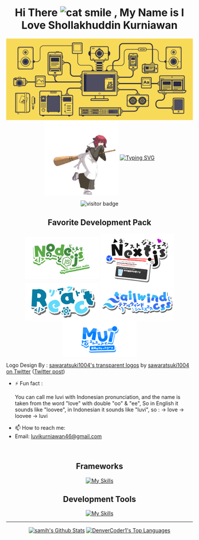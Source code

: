 <p>
  <h1 align="center">
    Hi There
    <img src="https://raw.githubusercontent.com/Tarikul-Islam-Anik/Animated-Fluent-Emojis/master/Emojis/Smilies/Grinning%20Cat%20with%20Smiling%20Eyes.png" alt="cat smile" width="40" height="40" />
    , My Name is I Love Shollakhuddin Kurniawan
  </h1>
  
  <p align="center">
    <img src="https://github.com/lluuvvii/lluuvvii/blob/main/js.gif" alt="jsgif" >
  <img src="https://github.com/lluuvvii/lluuvvii/blob/main/kohaku-melty-blood.gif" alt="Kohaku" width="200" height="200" align="center" />
  <a href="https://git.io/typing-svg"><img src="https://readme-typing-svg.demolab.com?font=Fira+Code&duration=2000&pause=1000&color=FF4545&background=FFFFFF00&center=false&vCenter=true&random=false&width=435&lines=A+fullstack+web+developer;flexible+and+dynamic+principle;Casual+Gamer;Otaku/Weeb;Classical+Music+Enjoyer" alt="Typing SVG" /></a>
    <p align="center">
      <img src="https://visitor-badge.laobi.icu/badge?page_id=lluuvvii.lluuvvii&left_color=grey&right_color=red&format=true" alt="visitor badge">
    </p>
  <h2 align="center">Favorite Development Pack</h2>
    <p align="center">
  <img src="https://github.com/lluuvvii/lluuvvii/blob/main/Node.js.png" alt="Logo" width="200" align="center" />
  <img src="https://github.com/lluuvvii/lluuvvii/blob/main/Next.js.png" alt="Logo" width="200" align="center" />
  <img src="https://github.com/lluuvvii/lluuvvii/blob/main/React.png" alt="Logo" width="200" align="center" />
  <img src="https://github.com/lluuvvii/lluuvvii/blob/main/Tailwindcss6.png" alt="Logo" width="200" align="center" />
  <img src="https://github.com/lluuvvii/lluuvvii/blob/main/MUIT.png" alt="Logo" width="200" align="center" />
    </p>
  <p align="left">Logo Design By : <a href="https://onedrive.live.com/?id=4B3290FB3CEB441A!9144&resid=4B3290FB3CEB441A!9144&ithint=folder&authkey=!ADkelorAY-HPbS4&cid=4b3290fb3ceb441a">sawaratsuki1004's transparent logos</a> by <a href="https://twitter.com/sawaratsuki1004">sawaratsuki1004 on Twitter</a> (<a href="https://twitter.com/sawaratsuki1004/status/1782079506083381657">Twitter post</a>)</p>
  </p>
</p>

- ⚡ Fun fact : <p>
You can call me luvi with Indonesian pronunciation, and the name is taken from the word "love" with double "oo" & "ee", So in English it sounds like "loovee", in Indonesian it sounds like "luvi", so : -> love -> loovee -> luvi
</p>

- 📫 How to reach me:
- Email: luvikurniawan46@gmail.com

<br>

<h2 align="center">
  Frameworks
</h2>  

<p align="center">
  <a href="https://skillicons.dev">
    <img src="https://skillicons.dev/icons?i=react,next,express,tailwind,materialui,bootstrap&theme=light" alt="My Skills">
  </a>
</p>

<h2 align="center">
  Development Tools
</h2>

<p align="center">
  <a href="https://skillicons.dev">
    <img src="https://skillicons.dev/icons?i=nodejs,git,mongodb,mysql,linux,mint,vscode,postman,prisma,vercel&theme=light" alt="My Skills">
  </a>
</p>

---
<!--
[![Anurag's GitHub stats-Dark](https://github-readme-stats.vercel.app/api?username=lluuvvii&show_icons=true&theme=radical#gh-dark-mode-only)](https://github.com/anuraghazra/github-readme-stats#gh-dark-mode-only)
-->

<p align="center">
<a href="https://github.com/lluuvvii/">
  <img alt="samih's Github Stats" src="https://denvercoder1-github-readme-stats.vercel.app/api/?username=lluuvvii&show_icons=true&count_private=true&theme=radical#gh-dark-mode-only&hide_border=true&bg_color=1F222E&title_color=F85D7F&icon_color=F8D866" height="200px"/></a>
<a href="https://github.com/lluuvvii">
  <img alt="DenverCoder1's Top Languages" src="https://github-readme-stats.vercel.app/api/top-langs/?username=lluuvvii&langs_count=8&layout=donut&theme=radical#gh-dark-mode-only&hide_border=true&bg_color=1F222E&title_color=F85D7F&icon_color=F8D866&hide=Jupyter%20Notebook" height="200px" /></a>
</p>


<!--
<img alt="snake contribution" src="https://raw.githubusercontent.com/lluuvvii/lluuvvii/output/github-contribution-grid-snake.svg" />
-->

<!--
**lluuvvii/lluuvvii** is a ✨ _special_ ✨ repository because its `README.md` (this file) appears on your GitHub profile.

Here are some ideas to get you started:

- 🔭 I’m currently working on ...
- 🌱 I’m currently learning ...
- 👯 I’m looking to collaborate on ...
- 🤔 I’m looking for help with ...
- 💬 Ask me about ...
- 📫 How to reach me: ...
- 😄 Pronouns: ...
- ⚡ Fun fact: ...
-->
